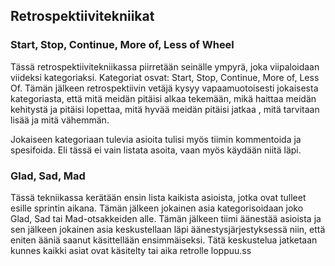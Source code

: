## Retrospektiivitekniikat

### Start, Stop, Continue, More of, Less of Wheel

Tässä retrospektiivitekniikassa piirretään seinälle ympyrä, joka viipaloidaan
viideksi kategoriaksi. Kategoriat osvat: Start, Stop, Continue, More of, Less Of. 
Tämän jälkeen retrospektiivin vetäjä kysyy vapaamuotoisesti jokaisesta kategoriasta, että mitä
meidän pitäisi alkaa tekemään, mikä haittaa meidän kehitystä ja pitäisi lopettaa, mitä hyvää meidän pitäisi jatkaa 
, mitä tarvitaan lisää ja mitä vähemmän. 

Jokaiseen kategoriaan tulevia asioita tulisi myös tiimin kommentoida ja spesifoida. Eli tässä ei vain
listata asoita, vaan myös käydään niitä läpi.

### Glad, Sad, Mad

Tässä tekniikassa kerätään ensin lista kaikista asioista, jotka ovat tulleet esille sprintin aikana. Tämän jälkeen jokainen asia
kategorisoidaan joko Glad, Sad tai Mad-otsakkeiden alle. Tämän jälkeen tiimi äänestää asioista
ja sen jälkeen jokainen asia keskustellaan läpi äänestysjärjestyksessä niin, että eniten ääniä saanut käsittellään
ensimmäiseksi. Tätä keskustelua jatketaan kunnes kaikki asiat ovat käsitelty tai aika retrolle loppuu.ss 
